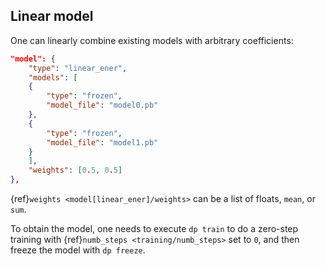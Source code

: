 ## Linear model

One can linearly combine existing models with arbitrary coefficients:

```json
"model": {
    "type": "linear_ener",
    "models": [
    {
        "type": "frozen",
        "model_file": "model0.pb"
    },
    {
        "type": "frozen",
        "model_file": "model1.pb"
    }
    ],
    "weights": [0.5, 0.5]
},
```

{ref}`weights <model[linear_ener]/weights>` can be a list of floats, `mean`, or `sum`.

To obtain the model, one needs to execute `dp train` to do a zero-step training with {ref}`numb_steps <training/numb_steps>` set to `0`, and then freeze the model with `dp freeze`.
